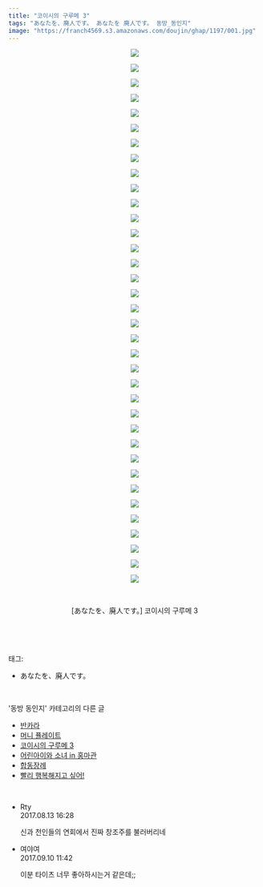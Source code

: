 ```yaml
---
title: "코이시의 구루메 3"
tags: "あなたを、廃人です。 あなたを 廃人です。 동방_동인지"
image: "https://franch4569.s3.amazonaws.com/doujin/ghap/1197/001.jpg"
---
```

<div class="article">
<p style="text-align: center; clear: none; float: none;"><img src="{{ site.imgserver2 }}/ghap/1197/001.jpg"/></p>
<p style="text-align: center; clear: none; float: none;"><img src="{{ site.imgserver2 }}/ghap/1197/002.jpg"/></p>
<p style="text-align: center; clear: none; float: none;"><img src="{{ site.imgserver2 }}/ghap/1197/003.jpg"/></p>
<p style="text-align: center; clear: none; float: none;"><img src="{{ site.imgserver2 }}/ghap/1197/004.jpg"/></p>
<p style="text-align: center; clear: none; float: none;"><img src="{{ site.imgserver2 }}/ghap/1197/005.jpg"/></p>
<p style="text-align: center; clear: none; float: none;"><img src="{{ site.imgserver2 }}/ghap/1197/006.jpg"/></p>
<p style="text-align: center; clear: none; float: none;"><img src="{{ site.imgserver2 }}/ghap/1197/007.jpg"/></p>
<p style="text-align: center; clear: none; float: none;"><img src="{{ site.imgserver2 }}/ghap/1197/008.jpg"/></p>
<p style="text-align: center; clear: none; float: none;"><img src="{{ site.imgserver2 }}/ghap/1197/009.jpg"/></p>
<p style="text-align: center; clear: none; float: none;"><img src="{{ site.imgserver2 }}/ghap/1197/010.jpg"/></p>
<p style="text-align: center; clear: none; float: none;"><img src="{{ site.imgserver2 }}/ghap/1197/011.jpg"/></p>
<p style="text-align: center; clear: none; float: none;"><img src="{{ site.imgserver2 }}/ghap/1197/012.jpg"/></p>
<p style="text-align: center; clear: none; float: none;"><img src="{{ site.imgserver2 }}/ghap/1197/013.jpg"/></p>
<p style="text-align: center; clear: none; float: none;"><img src="{{ site.imgserver2 }}/ghap/1197/014.jpg"/></p>
<p style="text-align: center; clear: none; float: none;"><img src="{{ site.imgserver2 }}/ghap/1197/015.jpg"/></p>
<p style="text-align: center; clear: none; float: none;"><img src="{{ site.imgserver2 }}/ghap/1197/016.jpg"/></p>
<p style="text-align: center; clear: none; float: none;"><img src="{{ site.imgserver2 }}/ghap/1197/017.jpg"/></p>
<p style="text-align: center; clear: none; float: none;"><img src="{{ site.imgserver2 }}/ghap/1197/018.jpg"/></p>
<p style="text-align: center; clear: none; float: none;"><img src="{{ site.imgserver2 }}/ghap/1197/019.jpg"/></p>
<p style="text-align: center; clear: none; float: none;"><img src="{{ site.imgserver2 }}/ghap/1197/020.jpg"/></p>
<p style="text-align: center; clear: none; float: none;"><img src="{{ site.imgserver2 }}/ghap/1197/021.jpg"/></p>
<p style="text-align: center; clear: none; float: none;"><img src="{{ site.imgserver2 }}/ghap/1197/022.jpg"/></p>
<p style="text-align: center; clear: none; float: none;"><img src="{{ site.imgserver2 }}/ghap/1197/023.jpg"/></p>
<p style="text-align: center; clear: none; float: none;"><img src="{{ site.imgserver2 }}/ghap/1197/024.jpg"/></p>
<p style="text-align: center; clear: none; float: none;"><img src="{{ site.imgserver2 }}/ghap/1197/025.jpg"/></p>
<p style="text-align: center; clear: none; float: none;"><img src="{{ site.imgserver2 }}/ghap/1197/026.jpg"/></p>
<p style="text-align: center; clear: none; float: none;"><img src="{{ site.imgserver2 }}/ghap/1197/027.jpg"/></p>
<p style="text-align: center; clear: none; float: none;"><img src="{{ site.imgserver2 }}/ghap/1197/028.jpg"/></p>
<p style="text-align: center; clear: none; float: none;"><img src="{{ site.imgserver2 }}/ghap/1197/029.jpg"/></p>
<p style="text-align: center; clear: none; float: none;"><img src="{{ site.imgserver2 }}/ghap/1197/030.jpg"/></p>
<p style="text-align: center; clear: none; float: none;"><img src="{{ site.imgserver2 }}/ghap/1197/031.jpg"/></p>
<p style="text-align: center; clear: none; float: none;"><img src="{{ site.imgserver2 }}/ghap/1197/032.jpg"/></p>
<p style="text-align: center; clear: none; float: none;"><img src="{{ site.imgserver2 }}/ghap/1197/033.jpg"/></p>
<p style="text-align: center; clear: none; float: none;"><img src="{{ site.imgserver2 }}/ghap/1197/034.jpg"/></p>
<p style="text-align: center; clear: none; float: none;"><img src="{{ site.imgserver2 }}/ghap/1197/035.jpg"/></p>
<p style="text-align: center; clear: none; float: none;"><img src="{{ site.imgserver2 }}/ghap/1197/036.jpg"/></p>
<p style="text-align: center; clear: none; float: none;"><br/></p>
<p style="text-align: center; clear: none; float: none;">[あなたを、廃人です。] 코이시의 구루메 3</p>
<p><br/></p>
</div><br/>
<div class="tagTrail">
<p>태그: </p>
<ul>
<li>あなたを、廃人です。</li>
</ul>
</div><br/>
<div class="another">
<p>'동방 동인지' 카테고리의 다른 글</p>
<ul>
<li><a href="/ghap_1199">반카라</a></li>
<li><a href="/ghap_1198">머니 퓰레이트</a></li>
<li><a href="/ghap_1197">코이시의 구루메 3</a></li>
<li><a href="/ghap_1196">어린아이와 소녀 in 홍마관</a></li>
<li><a href="/ghap_1195">합동장례</a></li>
<li><a href="/ghap_1194">빨리 행복해지고 싶어!</a></li>
</ul>
</div><br/>
<div class="cb_module cb_fluid">
<div class="cb_wrt cb_profile">
<div class="comment">
<ul>
<li class="cb_thumb_off" id="comment15058605">
<div class="cb_comment_area">
<div class="cb_info_area">
<div class="cb_section">
<span class="cb_nick_name">Rty</span>
</div>
<div class="cb_section">
<span class="cb_date">2017.08.13 16:28 </span>
</div>
</div>
<div class="cb_dsc_comment">
<p class="cb_dsc">
											신과 천인들의 연회에서 진짜 창조주를 불러버리네
										</p>
</div>
</div></li>
<li class="cb_thumb_off" id="comment15080037">
<div class="cb_comment_area">
<div class="cb_info_area">
<div class="cb_section">
<span class="cb_nick_name">여야여</span>
</div>
<div class="cb_section">
<span class="cb_date">2017.09.10 11:42 </span>
</div>
</div>
<div class="cb_dsc_comment">
<p class="cb_dsc">
											이분 타이츠 너무 좋아하시는거 같은데;;
										</p>
</div>
</div></li>
</ul>
</div>
</div><!-- commentList close -->
</div><br/>

